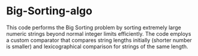 # Big-Sorting-algo
This code performs the Big Sorting problem by sorting extremely large numeric strings beyond normal integer limits efficiently. The code employs a custom comparator that compares string lengths initially (shorter number is smaller) and lexicographical comparison for strings of the same length.

